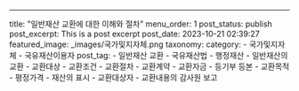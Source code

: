 ---
title: "일반재산 교환에 대한 이해와 절차"
menu_order: 1
post_status: publish
post_excerpt: This is a post excerpt
post_date: 2023-10-21 02:39:27
featured_image: _images/국가및지자체.png
taxonomy:
    category:
        - 국가및지자체
        - 국유재산이용자
    post_tag:
        -  일반재산 교환
        -  국유재산법
        -  행정재산
        -  일반재산의 교환
        -  교환대상
        -  교환조건
        -  교환절차
        -  교환계약
        -  교환자금
        -  등기부 등본
        -  교환목적
        -  평정가격
        -  재산의 표시
        -  교환대상자
        -  교환내용의 감사원 보고
